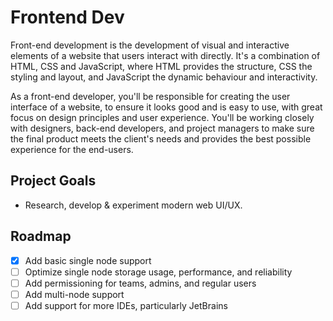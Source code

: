 # Frontend Dev

Front-end development is the development of visual and interactive elements of a website that users interact with directly. It's a combination of HTML, CSS and JavaScript, where HTML provides the structure, CSS the styling and layout, and JavaScript the dynamic behaviour and interactivity.

As a front-end developer, you'll be responsible for creating the user interface of a website, to ensure it looks good and is easy to use, with great focus on design principles and user experience. You'll be working closely with designers, back-end developers, and project managers to make sure the final product meets the client's needs and provides the best possible experience for the end-users.

## Project Goals

- Research, develop & experiment modern web UI/UX.

## Roadmap

- [x] Add basic single node support
- [ ] Optimize single node storage usage, performance, and reliability
- [ ] Add permissioning for teams, admins, and regular users
- [ ] Add multi-node support
- [ ] Add support for more IDEs, particularly JetBrains